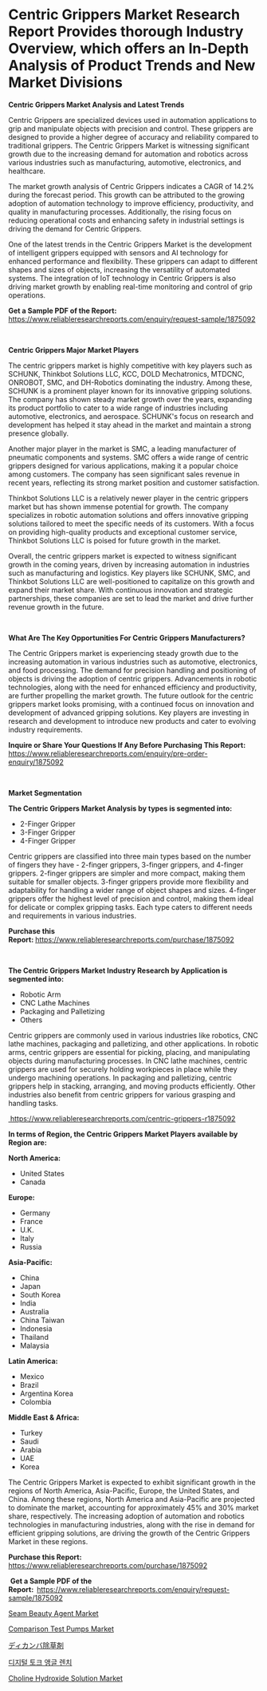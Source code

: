 <p><h1>Centric Grippers Market Research Report Provides thorough Industry Overview, which offers an In-Depth Analysis of Product Trends and New Market Divisions</h1></p><p><strong>Centric Grippers Market Analysis and Latest Trends</strong></p>
<p><p>Centric Grippers are specialized devices used in automation applications to grip and manipulate objects with precision and control. These grippers are designed to provide a higher degree of accuracy and reliability compared to traditional grippers. The Centric Grippers Market is witnessing significant growth due to the increasing demand for automation and robotics across various industries such as manufacturing, automotive, electronics, and healthcare.</p><p>The market growth analysis of Centric Grippers indicates a CAGR of 14.2% during the forecast period. This growth can be attributed to the growing adoption of automation technology to improve efficiency, productivity, and quality in manufacturing processes. Additionally, the rising focus on reducing operational costs and enhancing safety in industrial settings is driving the demand for Centric Grippers.</p><p>One of the latest trends in the Centric Grippers Market is the development of intelligent grippers equipped with sensors and AI technology for enhanced performance and flexibility. These grippers can adapt to different shapes and sizes of objects, increasing the versatility of automated systems. The integration of IoT technology in Centric Grippers is also driving market growth by enabling real-time monitoring and control of grip operations.</p></p>
<p><strong>Get a Sample PDF of the Report:&nbsp;</strong> <a href="https://www.reliableresearchreports.com/enquiry/request-sample/1875092">https://www.reliableresearchreports.com/enquiry/request-sample/1875092</a></p>
<p>&nbsp;</p>
<p><strong>Centric Grippers Major Market Players</strong></p>
<p><p>The centric grippers market is highly competitive with key players such as SCHUNK, Thinkbot Solutions LLC, KCC, DOLD Mechatronics, MTDCNC, ONROBOT, SMC, and DH-Robotics dominating the industry. Among these, SCHUNK is a prominent player known for its innovative gripping solutions. The company has shown steady market growth over the years, expanding its product portfolio to cater to a wide range of industries including automotive, electronics, and aerospace. SCHUNK's focus on research and development has helped it stay ahead in the market and maintain a strong presence globally.</p><p>Another major player in the market is SMC, a leading manufacturer of pneumatic components and systems. SMC offers a wide range of centric grippers designed for various applications, making it a popular choice among customers. The company has seen significant sales revenue in recent years, reflecting its strong market position and customer satisfaction.</p><p>Thinkbot Solutions LLC is a relatively newer player in the centric grippers market but has shown immense potential for growth. The company specializes in robotic automation solutions and offers innovative gripping solutions tailored to meet the specific needs of its customers. With a focus on providing high-quality products and exceptional customer service, Thinkbot Solutions LLC is poised for future growth in the market.</p><p>Overall, the centric grippers market is expected to witness significant growth in the coming years, driven by increasing automation in industries such as manufacturing and logistics. Key players like SCHUNK, SMC, and Thinkbot Solutions LLC are well-positioned to capitalize on this growth and expand their market share. With continuous innovation and strategic partnerships, these companies are set to lead the market and drive further revenue growth in the future.</p></p>
<p>&nbsp;</p>
<p><strong>What Are The Key Opportunities For Centric Grippers Manufacturers?</strong></p>
<p><p>The Centric Grippers market is experiencing steady growth due to the increasing automation in various industries such as automotive, electronics, and food processing. The demand for precision handling and positioning of objects is driving the adoption of centric grippers. Advancements in robotic technologies, along with the need for enhanced efficiency and productivity, are further propelling the market growth. The future outlook for the centric grippers market looks promising, with a continued focus on innovation and development of advanced gripping solutions. Key players are investing in research and development to introduce new products and cater to evolving industry requirements.</p></p>
<p><strong>Inquire or Share Your Questions If Any Before Purchasing This Report:</strong> <a href="https://www.reliableresearchreports.com/enquiry/pre-order-enquiry/1875092">https://www.reliableresearchreports.com/enquiry/pre-order-enquiry/1875092</a></p>
<p>&nbsp;</p>
<p><strong>Market Segmentation</strong></p>
<p><strong>The Centric Grippers Market Analysis by types is segmented into:</strong></p>
<p><ul><li>2-Finger Gripper</li><li>3-Finger Gripper</li><li>4-Finger Gripper</li></ul></p>
<p><p>Centric grippers are classified into three main types based on the number of fingers they have - 2-finger grippers, 3-finger grippers, and 4-finger grippers. 2-finger grippers are simpler and more compact, making them suitable for smaller objects. 3-finger grippers provide more flexibility and adaptability for handling a wider range of object shapes and sizes. 4-finger grippers offer the highest level of precision and control, making them ideal for delicate or complex gripping tasks. Each type caters to different needs and requirements in various industries.</p></p>
<p><strong>Purchase this Report:&nbsp;</strong><a href="https://www.reliableresearchreports.com/purchase/1875092">https://www.reliableresearchreports.com/purchase/1875092</a></p>
<p>&nbsp;</p>
<p><strong>The Centric Grippers Market Industry Research by Application is segmented into:</strong></p>
<p><ul><li>Robotic Arm</li><li>CNC Lathe Machines</li><li>Packaging and Palletizing</li><li>Others</li></ul></p>
<p><p>Centric grippers are commonly used in various industries like robotics, CNC lathe machines, packaging and palletizing, and other applications. In robotic arms, centric grippers are essential for picking, placing, and manipulating objects during manufacturing processes. In CNC lathe machines, centric grippers are used for securely holding workpieces in place while they undergo machining operations. In packaging and palletizing, centric grippers help in stacking, arranging, and moving products efficiently. Other industries also benefit from centric grippers for various grasping and handling tasks.</p></p>
<p><a href="https://www.reliableresearchreports.com/centric-grippers-r1875092">&nbsp;https://www.reliableresearchreports.com/centric-grippers-r1875092</a></p>
<p><strong>In terms of Region, the Centric Grippers Market Players available by Region are:</strong></p>
<p>
    <p> <strong> North America: </strong>
        <ul>
            <li>United States</li>
            <li>Canada</li>
        </ul>
        </p> 
    <p> <strong> Europe: </strong>
        <ul>
            <li>Germany</li>
            <li>France</li>
            <li>U.K.</li>
            <li>Italy</li>
            <li>Russia</li>
        </ul>
        </p> 
    <p> <strong> Asia-Pacific: </strong>
        <ul>
            <li>China</li>
            <li>Japan</li>
            <li>South Korea</li>
            <li>India</li>
            <li>Australia</li>
            <li>China Taiwan</li>
            <li>Indonesia</li>
            <li>Thailand</li>
            <li>Malaysia</li>
        </ul>
        </p> 
    <p> <strong> Latin America: </strong>
        <ul>
            <li>Mexico</li>
            <li>Brazil</li>
            <li>Argentina Korea</li>
            <li>Colombia</li>
        </ul>
        </p> 
    <p> <strong> Middle East & Africa: </strong>
        <ul>
            <li>Turkey</li>
            <li>Saudi</li>
            <li>Arabia</li>
            <li>UAE</li>
            <li>Korea</li>
        </ul>
    </p>
    </p>
<p><p>The Centric Grippers Market is expected to exhibit significant growth in the regions of North America, Asia-Pacific, Europe, the United States, and China. Among these regions, North America and Asia-Pacific are projected to dominate the market, accounting for approximately 45% and 30% market share, respectively. The increasing adoption of automation and robotics technologies in manufacturing industries, along with the rise in demand for efficient gripping solutions, are driving the growth of the Centric Grippers Market in these regions.</p></p>
<p><strong>Purchase this Report: </strong><a href="https://www.reliableresearchreports.com/purchase/1875092">https://www.reliableresearchreports.com/purchase/1875092</a></p>
<p>&nbsp;<strong>Get a Sample PDF of the Report:&nbsp;&nbsp;</strong><a href="https://www.reliableresearchreports.com/enquiry/request-sample/1875092">https://www.reliableresearchreports.com/enquiry/request-sample/1875092</a></p>
<p><strong></strong></p>
<p><p><a href="https://issuu.com/reportprime-2/docs/seam-beauty-agent-market-size-2030.pptx">Seam Beauty Agent Market</a></p><p><a href="https://github.com/abdelrhmankishk22/Market-Research-Report-List-4/blob/main/comparison-test-pumps-market.md">Comparison Test Pumps Market</a></p><p><a href="https://medium.com/@at15984/2024%E5%B9%B4%E3%81%8B%E3%82%892031%E5%B9%B4%E3%81%BE%E3%81%A7%E3%81%AE%E6%9C%9F%E9%96%93%E3%81%AB%E4%BA%88%E6%B8%AC%E3%81%95%E3%82%8C%E3%82%8B%E3%82%B8%E3%82%AF%E3%83%B3%E3%83%90%E9%99%A4%E8%8D%89%E5%89%A4%E5%B8%82%E5%A0%B4%E5%88%86%E6%9E%90%E3%81%A8%E8%A6%8F%E6%A8%A1%E4%BA%88%E6%B8%AC-3388d993ce5a">ディカンバ除草剤</a></p><p><a href="https://medium.com/@sweetums856856/%EB%94%94%EC%A7%80%ED%84%B8-%ED%86%A0%ED%81%AC-%EC%95%B5%EA%B8%80-%EB%9E%9C%EC%B9%98-%EC%8B%9C%EC%9E%A5-%EA%B2%BD%EC%9F%81-%EB%B6%84%EC%84%9D-%EC%8B%9C%EC%9E%A5-%EB%8F%99%ED%96%A5-%EB%B0%8F-2031%EB%85%84%EA%B9%8C%EC%A7%80%EC%9D%98-%EC%98%88%EC%B8%A1-105f8d69fb08">디지털 토크 앵글 렌치</a></p><p><a href="https://issuu.com/reportprime-2/docs/choline-hydroxide-solution-market-size-2030.pptx">Choline Hydroxide Solution Market</a></p></p>